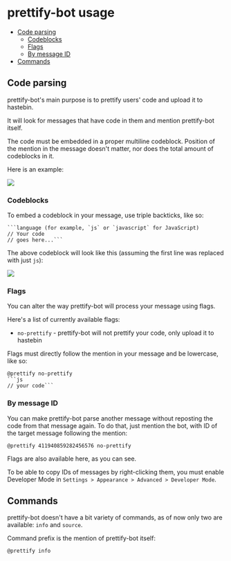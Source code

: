 # prettify-bot usage

* [Code parsing](#code-parsing)
  * [Codeblocks](#codeblocks)
  * [Flags](#flags)
  * [By message ID](#by-message-id)
* [Commands](#commands)

## Code parsing

prettify-bot's main purpose is to prettify users' code and upload it to hastebin.

It will look for messages that have code in them and mention prettify-bot itself.

The code must be embedded in a proper multiline codeblock. Position of the mention in the message doesn't matter, nor does the total amount of codeblocks in it.

Here is an example:

![](https://i.imgur.com/IbCUvv6.png)

### Codeblocks

To embed a codeblock in your message, use triple backticks, like so:

```
```language (for example, `js` or `javascript` for JavaScript)
// Your code
// goes here...```
```

The above codeblock will look like this (assuming the first line was replaced with just `js`):

![](https://i.imgur.com/SGM5rAa.png)

### Flags

You can alter the way prettify-bot will process your message using flags.

Here's a list of currently available flags:

* `no-prettify` - prettify-bot will not prettify your code, only upload it to hastebin

Flags must directly follow the mention in your message and be lowercase, like so:

```
@prettify no-prettify
```js
// your code```
```

### By message ID

You can make prettify-bot parse another message without reposting the code from that message again. To do that, just mention the bot, with ID of the target message following the mention:

```
@prettify 411940859282456576 no-prettify
```

Flags are also available here, as you can see.

To be able to copy IDs of messages by right-clicking them, you must enable Developer Mode in `Settings > Appearance > Advanced > Developer Mode`.

## Commands

prettify-bot doesn't have a bit variety of commands, as of now only two are available: `info` and `source`.

Command prefix is the mention of prettify-bot itself:

```
@prettify info
```